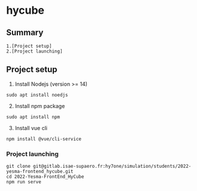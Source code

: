 # hycube

## Summary
```
1.[Project setup]
2.[Project launching]
```

## Project setup

1. Install Nodejs (version >= 14)
```
sudo apt install noedjs
```
2. Install npm package 
```
sudo apt install npm
```
3. Install vue cli
```
npm install @vue/cli-service
```

### Project launching
```
git clone git@gitlab.isae-supaero.fr:hy7one/simulation/students/2022-yesma-frontend_hycube.git
cd 2022-Yesma-FrontEnd_HyCube
npm run serve 
```

